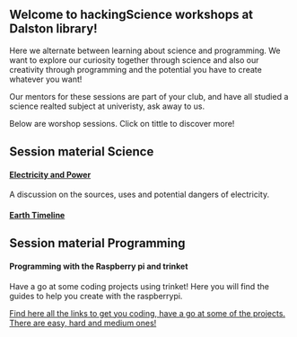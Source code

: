 ## Welcome to hackingScience workshops at Dalston library! 

Here we alternate between learning about science and programming. We want to explore our curiosity together through science and also our creativity through programming and the potential you have to create whatever you want! 

Our mentors for these sessions are part of your club, and have all studied a science realted subject at univeristy, ask away to us. 

Below are worshop sessions. Click on tittle to discover more! 

## Session material Science 

#### [Electricity and Power](./docs/science/electricitypower_guide.md)

A discussion on the sources, uses and potential dangers of electricity.

#### [Earth Timeline](./docs/science/earth_timeline.md)
 

## Session material Programming  

#### Programming with the Raspberry pi and trinket 

Have a go at some coding projects using trinket! Here you will find the guides to help you create with the raspberrypi.

<a href="https://hackingsciencebridgeacademy.github.io/bridge-academy/" target="_blank">Find here all the links to get you coding, have a go at some of the projects. There are easy, hard and medium ones!</a>



